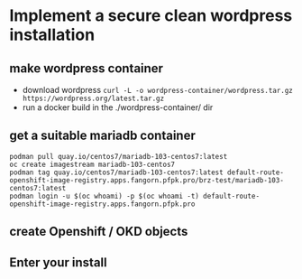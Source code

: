 # Implement a secure clean wordpress installation

## make wordpress container

- download wordpress `curl -L -o wordpress-container/wordpress.tar.gz https://wordpress.org/latest.tar.gz`
- run a docker build in the ./wordpress-container/ dir

## get a suitable mariadb container

```shell
podman pull quay.io/centos7/mariadb-103-centos7:latest
oc create imagestream mariadb-103-centos7
podman tag quay.io/centos7/mariadb-103-centos7:latest default-route-openshift-image-registry.apps.fangorn.pfpk.pro/brz-test/mariadb-103-centos7:latest
podman login -u $(oc whoami) -p $(oc whoami -t) default-route-openshift-image-registry.apps.fangorn.pfpk.pro 
```

## create Openshift / OKD objects

## Enter your install

